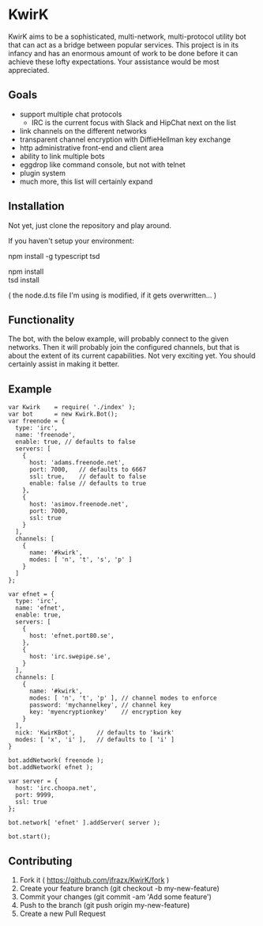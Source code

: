 
# KwirK

KwirK aims to be a sophisticated, multi-network, multi-protocol utility bot that can
act as a bridge between popular services.
This project is in its infancy and has an enormous amount of work to be done before it
can achieve these lofty expectations. Your assistance would be most appreciated.

## Goals

- support multiple chat protocols  
  - IRC is the current focus with Slack and HipChat next on the list  
- link channels on the different networks  
- transparent channel encryption with DiffieHellman key exchange  
- http administrative front-end and client area  
- ability to link multiple bots  
- eggdrop like command console, but not with telnet  
- plugin system  
- much more, this list will certainly expand  

## Installation

Not yet, just clone the repository and play around.

If you haven't setup your environment:

npm install -g typescript tsd

npm install  
tsd install

( the node.d.ts file I'm using is modified, if it gets overwritten... )

## Functionality

The bot, with the below example, will probably connect to the given networks.
Then it will probably join the configured channels, but that is about the
extent of its current capabilities. Not very exciting yet. You should certainly
assist in making it better.

## Example
```
var Kwirk    = require( './index' );
var bot      = new Kwirk.Bot();
var freenode = {
  type: 'irc',
  name: 'freenode',
  enable: true, // defaults to false
  servers: [
    {
      host: 'adams.freenode.net',
      port: 7000,   // defaults to 6667
      ssl: true,    // default to false
      enable: false // defaults to true
    },
    {
      host: 'asimov.freenode.net',
      port: 7000,
      ssl: true
    }
  ],
  channels: [
    {
      name: '#kwirk',
      modes: [ 'n', 't', 's', 'p' ]
    }
  ]
};

var efnet = {
  type: 'irc',
  name: 'efnet',
  enable: true,
  servers: [
    {
      host: 'efnet.port80.se',
    },
    {
      host: 'irc.swepipe.se',
    }
  ],
  channels: [
    {
      name: '#kwirk',
      modes: [ 'n', 't', 'p' ], // channel modes to enforce
      password: 'mychannelkey', // channel key
      key: 'myencryptionkey'    // encryption key
    }
  ],
  nick: 'KwirKBot',      // defaults to 'kwirk'
  modes: [ 'x', 'i' ],   // defaults to [ 'i' ]
}

bot.addNetwork( freenode );
bot.addNetwork( efnet );

var server = {
  host: 'irc.choopa.net',
  port: 9999,
  ssl: true
};

bot.network[ 'efnet' ].addServer( server );

bot.start();

```
## Contributing

1. Fork it ( https://github.com/jfrazx/KwirK/fork )
2. Create your feature branch (git checkout -b my-new-feature)
3. Commit your changes (git commit -am 'Add some feature')
4. Push to the branch (git push origin my-new-feature)
5. Create a new Pull Request
